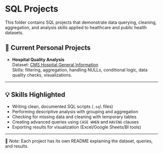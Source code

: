 # SQL Projects
This folder contains SQL projects that demonstrate data querying, cleaning, aggregation, and analysis skills applied to healthcare and public health datasets.  

## 📂 Current Personal Projects
- **Hospital Quality Analysis**  
  Dataset: [CMS Hospital General Information](https://data.cms.gov/provider-data/dataset/xubh-q36u)  
  Skills: filtering, aggregation, handling NULLs, conditional logic, data quality checks, visualizations.  
  

---

## 💡 Skills Highlighted
- Writing clean, documented SQL scripts (`.sql` files)  
- Performing descriptive analysis with grouping and aggregation  
- Checking for missing data and cleaning with temporary tables  
- Creating advanced queries using `CASE WHEN` and `HAVING` clauses  
- Exporting results for visualization (Excel/Google Sheets/BI tools)  

---

📌 *Note:* Each project has its own README explaining the dataset, queries, and results.
